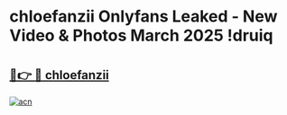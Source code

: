 # chloefanzii Onlyfans Leaked - New Video & Photos March 2025 !druiq

# <h2><a href="https://d9xzh1.iuczelnia.edu.pl?title=chloefanzii&ref=druiq">🔗👉 🔴 chloefanzii</a></h2>

[![acn](https://github.com/user-attachments/assets/0f9c940e-d8b0-45ae-aac7-cd30a18b3e1c)](https://d9xzh1.iuczelnia.edu.pl?title=chloefanzii&ref=druiq)

